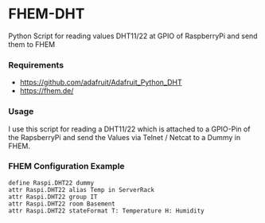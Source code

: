 # FHEM-DHT
Python Script for reading values DHT11/22 at GPIO of RaspberryPi and send them to FHEM 

### Requirements

* https://github.com/adafruit/Adafruit_Python_DHT
* https://fhem.de/

### Usage

I use this script for reading a DHT11/22 which is attached to a GPIO-Pin of the RapsberryPi and send the Values via Telnet / Netcat to a Dummy in FHEM.

### FHEM Configuration Example

    define Raspi.DHT22 dummy
    attr Raspi.DHT22 alias Temp in ServerRack
    attr Raspi.DHT22 group IT
    attr Raspi.DHT22 room Basement
    attr Raspi.DHT22 stateFormat T: Temperature H: Humidity
